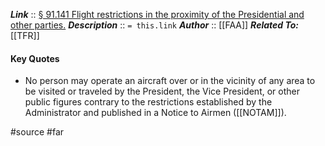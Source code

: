 ***Link***      :: [§ 91.141 Flight restrictions in the proximity of the Presidential and other parties.](https://www.ecfr.gov/current/title-14/section-91.141)
***Description***      :: `= this.link`
***Author*** :: [[FAA]]
***Related To:*** [[TFR]]

#### Key Quotes
* No person may operate an aircraft over or in the vicinity of any area to be visited or traveled by the President, the Vice President, or other public figures contrary to the restrictions established by the Administrator and published in a Notice to Airmen ([[NOTAM]]).

#source #far